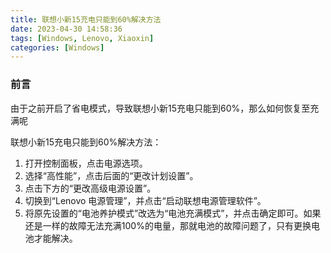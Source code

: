 ```yaml
---
title: 联想小新15充电只能到60%解决方法
date: 2023-04-30 14:58:36
tags: [Windows, Lenovo, Xiaoxin]
categories: [Windows]
---
```


### 前言

由于之前开启了省电模式，导致联想小新15充电只能到60%，那么如何恢复至充满呢

联想小新15充电只能到60%解决方法：
1. 打开控制面板，点击电源选项。
2. 选择“高性能”，点击后面的“更改计划设置”。
3. 点击下方的“更改高级电源设置”。
4. 切换到“Lenovo 电源管理”，并点击“启动联想电源管理软件”。
5. 将原先设置的“电池养护模式”改选为“电池充满模式”，并点击确定即可。如果还是一样的故障无法充满100%的电量，那就电池的故障问题了，只有更换电池才能解决。

